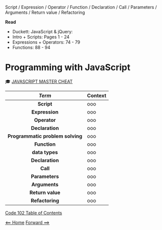 Script / Expression / Operator / Function / Declaration / Call / Parameters / Arguments / Return value / Refactoring

**Read**
+ Duckett: JavaScript & jQuery:
+ Intro + Scripts: Pages 1 - 24
+ Expressions + Operators: 74 - 79
+ Functions: 88 - 94

# Programming with JavaScript

:mortar_board: [JAVASCRIPT MASTER CHEAT](https://overapi.com/javascript)

| ***Term*** | Context | 
|  :----: |  ----  |   
|  **Script**  | ooo  | 
|  **Expression**  | ooo  |
|  **Operator**  | ooo  |
|  **Declaration**  | ooo  |
|  **Programmatic problem solving**  | ooo  |
|  **Function**  | ooo  |
|  **data types**  | ooo  |
|  **Declaration**  | ooo  |
|  **Call**  | ooo  |
|  **Parameters**  | ooo  |
|  **Arguments**  | ooo  |
|  **Return value**  | ooo  |
|  **Refactoring**  | ooo  |

[Code 102 Table of Contents](CodeFellows_102.md)

[<== Home](README.md) [Forward ==>](computer_logic_and_loops.md)
